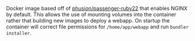 Docker image based off of [phusion/passenger-ruby22](https://github.com/phusion/passenger-docker)
that enables NGINX by default. This allows the use of mounting volumes into the container
rather that building new images to deploy a webapp. On startup the container will correct
file permissions for `/home/app/webapp` and run `bundler installer`.
